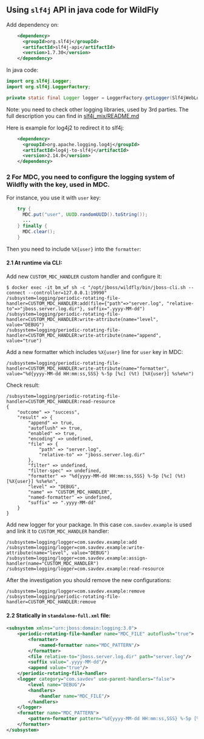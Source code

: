 ## Using `slf4j` API in java code for WildFly

Add dependency on:
```xml
    <dependency>
      <groupId>org.slf4j</groupId>
      <artifactId>slf4j-api</artifactId>
      <version>1.7.30</version>
    </dependency>
```

In java code:
```java
import org.slf4j.Logger;
import org.slf4j.LoggerFactory;

private static final Logger logger = LoggerFactory.getLogger(Slf4jWebLoggingExample.class);
```

Note: you need to check other logging libraries, used by 3rd parties. 
The full description you can find in [slf4j_mix/README.md](../slf4j_mix/README.md)

Here is example for log4j2 to redirect it to slf4j:
```xml
    <dependency>
      <groupId>org.apache.logging.log4j</groupId>
      <artifactId>log4j-to-slf4j</artifactId>
      <version>2.14.0</version>
    </dependency>
```

### 2 For MDC, you need to configure the logging system of Wildfly with the key, used in MDC.
For instance, you use it with `user` key:
```java
    try {
      MDC.put("user", UUID.randomUUID().toString());
      ...
    } finally {
      MDC.clear();
    }
```
Then you need to include `%X{user}` into the `formatter`: 

#### 2.1 At runtime via CLI:

Add new `CUSTOM_MDC_HANDLER` custom handler and configure it:
```
$ docker exec -it bm_wf sh -c "/opt/jboss/wildfly/bin/jboss-cli.sh --connect --controller=127.0.0.1:19990"
/subsystem=logging/periodic-rotating-file-handler=CUSTOM_MDC_HANDLER:add(file={"path"=>"server.log", "relative-to"=>"jboss.server.log.dir"}, suffix=".yyyy-MM-dd")
/subsystem=logging/periodic-rotating-file-handler=CUSTOM_MDC_HANDLER:write-attribute(name="level", value="DEBUG")
/subsystem=logging/periodic-rotating-file-handler=CUSTOM_MDC_HANDLER:write-attribute(name="append", value="true")
```
Add a new formatter which includes `%X{user}` line for `user` key in MDC:
```
/subsystem=logging/periodic-rotating-file-handler=CUSTOM_MDC_HANDLER:write-attribute(name="formatter", value="%d{yyyy-MM-dd HH:mm:ss,SSS} %-5p [%c] (%t) [%X{user}] %s%e%n") 
```
Check result:
```
/subsystem=logging/periodic-rotating-file-handler=CUSTOM_MDC_HANDLER:read-resource
{
    "outcome" => "success",
    "result" => {
        "append" => true,
        "autoflush" => true,
        "enabled" => true,
        "encoding" => undefined,
        "file" => {
            "path" => "server.log",
            "relative-to" => "jboss.server.log.dir"
        },
        "filter" => undefined,
        "filter-spec" => undefined,
        "formatter" => "%d{yyyy-MM-dd HH:mm:ss,SSS} %-5p [%c] (%t) [%X{user}] %s%e%n",
        "level" => "DEBUG",
        "name" => "CUSTOM_MDC_HANDLER",
        "named-formatter" => undefined,
        "suffix" => ".yyyy-MM-dd"
    }
}
```
Add new logger for your package. In this case `com.savdev.example` is used and link it to `CUSTOM_MDC_HANDLER` handler: 
```
/subsystem=logging/logger=com.savdev.example:add
/subsystem=logging/logger=com.savdev.example:write-attribute(name="level", value="DEBUG")
/subsystem=logging/logger=com.savdev.example:assign-handler(name="CUSTOM_MDC_HANDLER")
/subsystem=logging/logger=com.savdev.example:read-resource
```

After the investigation you should remove the new configurations:
```
/subsystem=logging/logger=com.savdev.example:remove
/subsystem=logging/periodic-rotating-file-handler=CUSTOM_MDC_HANDLER:remove
```


#### 2.2 Statically in `standalone-full.xml` file:

```xml
<subsystem xmlns="urn:jboss:domain:logging:3.0">
    <periodic-rotating-file-handler name="MDC_FILE" autoflush="true">
        <formatter>
            <named-formatter name="MDC_PATTERN"/>
        </formatter>
        <file relative-to="jboss.server.log.dir" path="server.log"/>
        <suffix value=".yyyy-MM-dd"/>
        <append value="true"/>
    </periodic-rotating-file-handler>
    <logger category="com.savdev" use-parent-handlers="false">
        <level name="DEBUG"/>
        <handlers>
            <handler name="MDC_FILE"/>
        </handlers>
    </logger>
    <formatter name="MDC_PATTERN">
        <pattern-formatter pattern="%d{yyyy-MM-dd HH:mm:ss,SSS} %-5p [%c] (%t) [%X{user}] %s%e%n"/>
    </formatter>
</subsystem>
```


